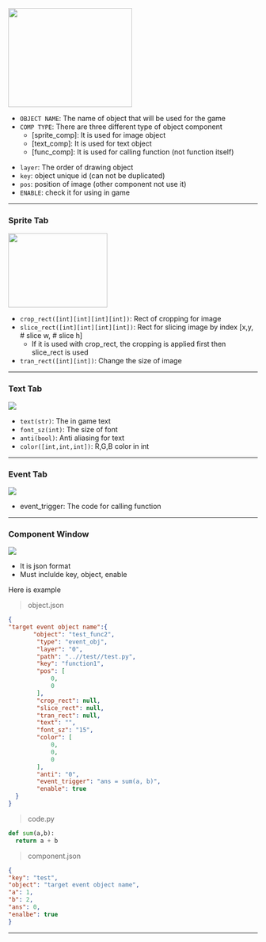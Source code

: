 
<img src= https://user-images.githubusercontent.com/47798805/217285645-a6008c9b-b65c-4665-82d7-4d08100582a8.png width="250" height="200">

+ ```OBJECT NAME```: The name of object that will be used for the game
+ ```COMP TYPE```: There are three different type of object component 
  + [sprite_comp]: It is used for image object
  + [text_comp]: It is used for text object
  + [func_comp]: It is used for calling function (not function itself)
* ```layer```: The order of drawing object
* ```key```: object unique id (can not be duplicated)
* ```pos```: position of image (other component not use it)
* ```ENABLE```: check it for using in game
----
### Sprite Tab
<img src= https://user-images.githubusercontent.com/47798805/217285162-b28aa226-51e4-4c63-8414-faafe41e1534.png width="200" height="150">

* ```crop_rect([int][int][int][int])```: Rect of cropping for image
* ```slice_rect([int][int][int][int])```: Rect for slicing image by index [x,y, # slice w,  # slice h]
  * If it is used with crop_rect, the cropping is applied first then slice_rect is used
* ```tran_rect([int][int])```: Change the size of image
----
### Text Tab
<img src= https://user-images.githubusercontent.com/47798805/217287712-60d7742d-d0ed-4e91-8014-cdc5936c1a00.png >

* ```text(str)```: The in game text
* ```font_sz(int)```: The size of font
* ```anti(bool)```: Anti aliasing for text
* ```color([int,int,int])```: R,G,B color in int
----
### Event Tab
<img src= https://user-images.githubusercontent.com/47798805/217288691-df9f1cac-4b46-4aae-951e-bbb8fb081f85.png>

* event_trigger: The code for calling function 
----
### Component Window
<img src = https://user-images.githubusercontent.com/47798805/217289277-dbbba1d0-84c7-48d7-97cf-5896ad5e5e3b.png>

* It is json format
* Must inclulde key, object, enable 

Here is example

> object.json
```json
{
"target event object name":{
       "object": "test_func2",
        "type": "event_obj",
        "layer": "0",
        "path": "..//test//test.py",
        "key": "function1",
        "pos": [
            0,
            0
        ],
        "crop_rect": null,
        "slice_rect": null,
        "tran_rect": null,
        "text": "",
        "font_sz": "15",
        "color": [
            0,
            0,
            0
        ],
        "anti": "0",
        "event_trigger": "ans = sum(a, b)",
        "enable": true
  }
}
```
> code.py
```py
def sum(a,b):
  return a + b
```
> component.json
```json
{
"key": "test",
"object": "target event object name",
"a": 1,
"b": 2,
"ans": 0,
"enalbe": true
}
```
----
